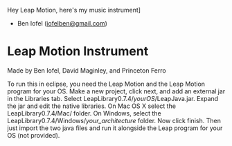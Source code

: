 Hey Leap Motion, here's my music instrument]

- Ben Iofel (iofelben@gmail.com)

Leap Motion Instrument
======================

Made by Ben Iofel, David Maginley, and Princeton Ferro

To run this in eclipse, you need the Leap Motion and the Leap Motion program for
your OS. Make a new project, click next, and add an external jar in the
Libraries tab. Select LeapLibrary0.7.4/*yourOS*/LeapJava.jar. Expand the jar and
edit the native libraries. On Mac OS X select the LeapLibrary0.7.4/Mac/ folder.
On Windows, select the LeapLibrary0.7.4/Windows/*your_architecture* folder. Now
click finish. Then just import the two java files and run it alongside the Leap
program for your OS (not provided).

